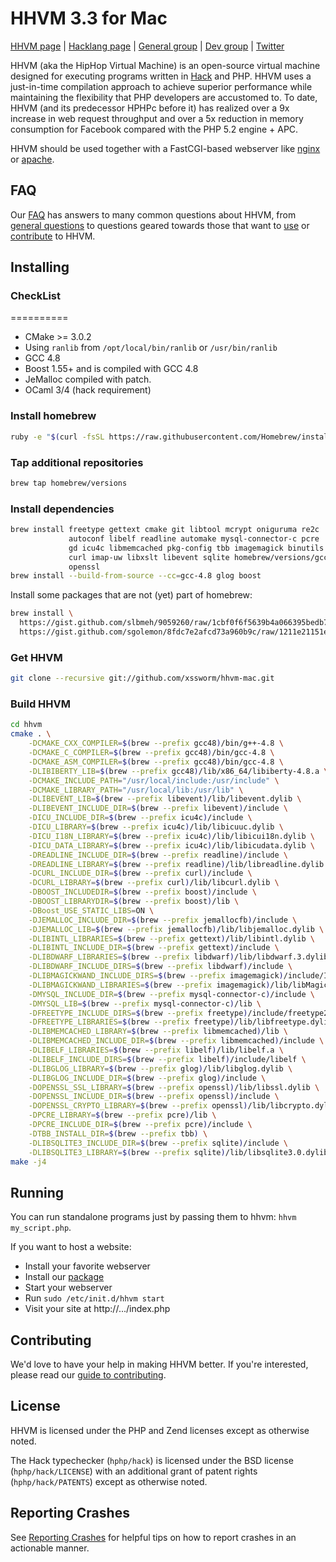 # HHVM 3.3 for Mac

[HHVM page](http://hhvm.com) |
[Hacklang page](http://hacklang.org) |
[General group](https://www.facebook.com/groups/hhvm.general/) |
[Dev group](https://www.facebook.com/groups/hhvm.dev/?ref=br_tf) |
[Twitter](http://twitter.com/HipHopVM)

HHVM (aka the HipHop Virtual Machine) is an open-source virtual machine designed for executing programs written in [Hack](http://hacklang.org) and PHP. HHVM uses a just-in-time compilation approach to achieve superior performance while maintaining the flexibility that PHP developers are accustomed to. To date, HHVM (and its predecessor HPHPc before it) has realized over a 9x increase in web request throughput and over a 5x reduction in memory consumption for Facebook compared with the PHP 5.2 engine + APC.

HHVM should be used together with a FastCGI-based webserver like [nginx](https://github.com/facebook/hhvm/wiki/FastCGI#making-it-work-with-nginx) or [apache](https://github.com/facebook/hhvm/wiki/FastCGI#making-it-work-with-apache).


## FAQ

Our [FAQ](https://github.com/facebook/hhvm/wiki/FAQ) has answers to many common questions about HHVM, from [general questions](https://github.com/facebook/hhvm/wiki/FAQ#general) to questions geared towards those that want to [use](https://github.com/facebook/hhvm/wiki/FAQ#users) or [contribute](https://github.com/facebook/hhvm/wiki/FAQ#contributors) to HHVM.


## Installing

### CheckList
==========

- CMake >= 3.0.2
- Using `ranlib` from `/opt/local/bin/ranlib` or `/usr/bin/ranlib`
- GCC 4.8
- Boost 1.55+ and is compiled with GCC 4.8
- JeMalloc compiled with patch.
- OCaml 3/4 (hack requirement)



### Install homebrew

```sh
ruby -e "$(curl -fsSL https://raw.githubusercontent.com/Homebrew/install/master/install)"
```

### Tap additional repositories

```sh
brew tap homebrew/versions
```

### Install dependencies
```sh
brew install freetype gettext cmake git libtool mcrypt oniguruma re2c     \
             autoconf libelf readline automake mysql-connector-c pcre     \
             gd icu4c libmemcached pkg-config tbb imagemagick binutils    \
             curl imap-uw libxslt libevent sqlite homebrew/versions/gcc48 \
             openssl
brew install --build-from-source --cc=gcc-4.8 glog boost
```

Install some packages that are not (yet) part of homebrew:

```sh
brew install \
  https://gist.github.com/slbmeh/9059260/raw/1cbf0f6f5639b4a066395bedb702cdd6bd895d15/libdwarf.rb \
  https://gist.github.com/sgolemon/8fdc7e2afcd73a960b9c/raw/1211e21151ed3443dbc027e5383fb49e9eb1ab91/jemallocfb.rb
```

### Get HHVM

```sh
git clone --recursive git://github.com/xssworm/hhvm-mac.git
```

### Build HHVM

```sh
cd hhvm
cmake . \
    -DCMAKE_CXX_COMPILER=$(brew --prefix gcc48)/bin/g++-4.8 \
    -DCMAKE_C_COMPILER=$(brew --prefix gcc48)/bin/gcc-4.8 \
    -DCMAKE_ASM_COMPILER=$(brew --prefix gcc48)/bin/gcc-4.8 \
    -DLIBIBERTY_LIB=$(brew --prefix gcc48)/lib/x86_64/libiberty-4.8.a \
    -DCMAKE_INCLUDE_PATH="/usr/local/include:/usr/include" \
    -DCMAKE_LIBRARY_PATH="/usr/local/lib:/usr/lib" \
    -DLIBEVENT_LIB=$(brew --prefix libevent)/lib/libevent.dylib \
    -DLIBEVENT_INCLUDE_DIR=$(brew --prefix libevent)/include \
    -DICU_INCLUDE_DIR=$(brew --prefix icu4c)/include \
    -DICU_LIBRARY=$(brew --prefix icu4c)/lib/libicuuc.dylib \
    -DICU_I18N_LIBRARY=$(brew --prefix icu4c)/lib/libicui18n.dylib \
    -DICU_DATA_LIBRARY=$(brew --prefix icu4c)/lib/libicudata.dylib \
    -DREADLINE_INCLUDE_DIR=$(brew --prefix readline)/include \
    -DREADLINE_LIBRARY=$(brew --prefix readline)/lib/libreadline.dylib \
    -DCURL_INCLUDE_DIR=$(brew --prefix curl)/include \
    -DCURL_LIBRARY=$(brew --prefix curl)/lib/libcurl.dylib \
    -DBOOST_INCLUDEDIR=$(brew --prefix boost)/include \
    -DBOOST_LIBRARYDIR=$(brew --prefix boost)/lib \
    -DBoost_USE_STATIC_LIBS=ON \
    -DJEMALLOC_INCLUDE_DIR=$(brew --prefix jemallocfb)/include \
    -DJEMALLOC_LIB=$(brew --prefix jemallocfb)/lib/libjemalloc.dylib \
    -DLIBINTL_LIBRARIES=$(brew --prefix gettext)/lib/libintl.dylib \
    -DLIBINTL_INCLUDE_DIR=$(brew --prefix gettext)/include \
    -DLIBDWARF_LIBRARIES=$(brew --prefix libdwarf)/lib/libdwarf.3.dylib \
    -DLIBDWARF_INCLUDE_DIRS=$(brew --prefix libdwarf)/include \
    -DLIBMAGICKWAND_INCLUDE_DIRS=$(brew --prefix imagemagick)/include/ImageMagick-6 \
    -DLIBMAGICKWAND_LIBRARIES=$(brew --prefix imagemagick)/lib/libMagickWand-6.Q16.dylib \
    -DMYSQL_INCLUDE_DIR=$(brew --prefix mysql-connector-c)/include \
    -DMYSQL_LIB=$(brew --prefix mysql-connector-c)/lib \
    -DFREETYPE_INCLUDE_DIRS=$(brew --prefix freetype)/include/freetype2 \
    -DFREETYPE_LIBRARIES=$(brew --prefix freetype)/lib/libfreetype.dylib \
    -DLIBMEMCACHED_LIBRARY=$(brew --prefix libmemcached)/lib \
    -DLIBMEMCACHED_INCLUDE_DIR=$(brew --prefix libmemcached)/include \
    -DLIBELF_LIBRARIES=$(brew --prefix libelf)/lib/libelf.a \
    -DLIBELF_INCLUDE_DIRS=$(brew --prefix libelf)/include/libelf \
    -DLIBGLOG_LIBRARY=$(brew --prefix glog)/lib/libglog.dylib \
    -DLIBGLOG_INCLUDE_DIR=$(brew --prefix glog)/include \
    -DOPENSSL_SSL_LIBRARY=$(brew --prefix openssl)/lib/libssl.dylib \
    -DOPENSSL_INCLUDE_DIR=$(brew --prefix openssl)/include \
    -DOPENSSL_CRYPTO_LIBRARY=$(brew --prefix openssl)/lib/libcrypto.dylib \
    -DPCRE_LIBRARY=$(brew --prefix pcre)/lib \
    -DPCRE_INCLUDE_DIR=$(brew --prefix pcre)/include \
    -DTBB_INSTALL_DIR=$(brew --prefix tbb) \
    -DLIBSQLITE3_INCLUDE_DIR=$(brew --prefix sqlite)/include \
    -DLIBSQLITE3_LIBRARY=$(brew --prefix sqlite)/lib/libsqlite3.0.dylib
make -j4
```



## Running

You can run standalone programs just by passing them to hhvm: `hhvm my_script.php`.

If you want to host a website:
* Install your favorite webserver
* Install our [package](https://github.com/facebook/hhvm/wiki/Prebuilt%20Packages%20for%20HHVM)
* Start your webserver
* Run `sudo /etc/init.d/hhvm start`
* Visit your site at http://.../index.php


## Contributing

We'd love to have your help in making HHVM better. If you're interested, please read our [guide to contributing](CONTRIBUTING.md).

## License

HHVM is licensed under the PHP and Zend licenses except as otherwise noted.

The Hack typechecker (`hphp/hack`) is licensed under the BSD license (`hphp/hack/LICENSE`) with an additional grant of patent rights (`hphp/hack/PATENTS`) except as otherwise noted.


## Reporting Crashes

See [Reporting Crashes](https://github.com/facebook/hhvm/wiki/Reporting-Crashes) for helpful tips on how to report crashes in an actionable manner.
